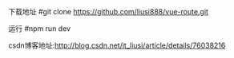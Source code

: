 下载地址
#git clone https://github.com/liusi888/vue-route.git

运行
#npm run dev

csdn博客地址:http://blog.csdn.net/it_liusi/article/details/76038216


